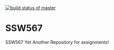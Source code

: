 [![build status of master](https://circleci.com/gh/Ashayp/SSW567.svg?style=svg)](https://app.circleci.com/pipelines/github/Ashayp/SSW567?branch=main&filter=all)

# SSW567
SSW567 Yet Another Repository for assignments!
